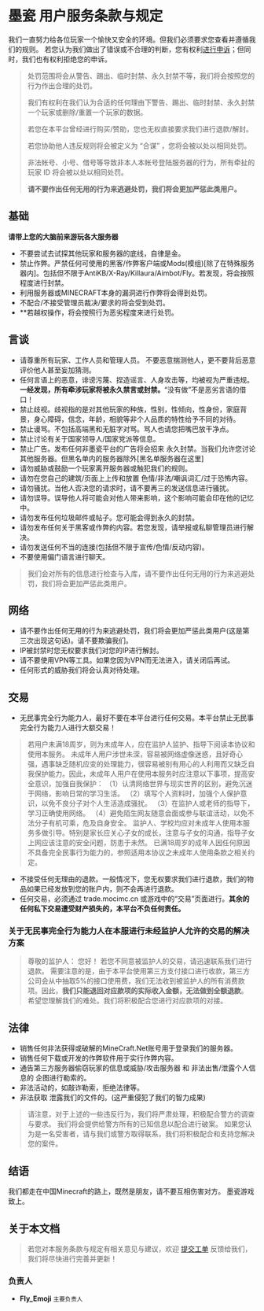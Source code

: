 # 墨瓷 用户服务条款与规定

我们一直努力给各位玩家一个愉快又安全的环境。但我们必须要求您查看并遵循我们的规则。
若您认为我们做出了错误或不合理的判断，您有权利[进行申诉](https://wiki.mocimc.cn/#!docs/appeal.md)；但同时，我们也有权利拒绝您的申诉。

> 处罚范围将会从警告、踢出、临时封禁、永久封禁不等，我们将会按照您的行为作出合理的处罚。
> 
> 我们有权利在我们认为合适的任何理由下警告、踢出、临时封禁、永久封禁一个玩家或删除/重置一个玩家的数据。
> 
> 若您在本平台曾经进行购买/赞助，您也无权直接要求我们进行退款/解封。
> 
> 若您协助他人违反规则将会被定义为 “合谋” ，您将会被以处以相同处罚。
> 
> 非法帐号、小号、借号等导致非本人本帐号登陆服务器的行为，所有牵扯的玩家 ID 将会被以处以相同处罚。
> 
> **请不要作出任何无用的行为来逃避处罚，我们将会更加严惩此类用户。**


## 基础
**请带上您的大脑前来游玩各大服务器**

- 不要尝试去试探其他玩家和服务器的底线，自律是金。
- 禁止作弊。严禁任何可使用的黑客/作弊客户端或Mods(模组)[除了在特殊服务器内]。包括但不限于AntiKB/X-Ray/Killaura/Aimbot/Fly。若发现，将会按照程度进行封禁。
- 利用服务器或MINECRAFT本身的漏洞进行作弊将会得到处罚。
- 不配合/不接受管理员裁决/要求的将会受到处罚。
- **若越权操作，将会按照行为恶劣程度来进行处罚。
  
## 言谈

- 请尊重所有玩家、工作人员和管理人员。 不要恶意揣测他人，更不要背后恶意评价他人甚至妄加猜测。
- 任何言语上的恶意，诽谤污蔑、捏造谣言、人身攻击等，均被视为严重违规。**一经发现，所有牵涉玩家将被永久禁言或封禁。**“没有做”不是恶劣言语的借口！
- 禁止歧视。歧视指的是对其他玩家的种族，性别，性倾向，性身份，家庭背景，身心障碍，信念，年龄，相貌等非个人品质的特性给予不同的对待。
- 禁止谩骂。不包括高端黑和无脏字对骂。骂人也请您把嘴巴放干净点。
- 禁止讨论有关于国家领导人/国家党派等信息。
- 禁止广告。发布任何非墨瓷平台的广告将会招来 永久封禁。当我们允许您讨论其他服务器。但黑名单内的服务器除外[黑名单服务器在这里]
- 请勿威胁或鼓励一个玩家离开服务器或触犯我们的规则。
- 请勿在您自己的建筑/页面上上传和放置 色情/非法/嘲讽词汇/过于恐怖内容。
- 请勿骚扰。当他人否决您的请求时，请不要再三的发送信息进行骚扰。
- 请勿误导。误导他人将可能会对他人带来影响，这个影响可能会印在他的记忆中。
- 请勿发布任何垃圾邮件或帖子。您可能会得到永久的封禁。
- 请勿发布任何关于黑客或作弊的内容。若您发现，请举报或私聊管理员进行解决。
- 请勿发送任何不当的连接(包括但不限于宣传/色情/反动内容)。
- 不要使用偏门语言进行聊天。

> 我们会对所有的信息进行检查与入库，请不要作出任何无用的行为来逃避处罚，我们将会更加严惩此类用户。


## 网络

- 请不要作出任何无用的行为来逃避处罚，我们将会更加严惩此类用户(这是第三次出现这句话)。请不要欺骗我们。
- IP被封禁时您无权要求我们对您的IP进行解封。
- 请不要使用VPN等工具。如果您因为VPN而无法进入，请关闭后再试。
- 任何形式的威胁我们将会认真对待处理。

## 交易

- 无民事完全行为能力人，最好不要在本平台进行任何交易。本平台禁止无民事完全行为能力人进行大额交易！

> 若用户未满18周岁，则为未成年人，应在监护人监护、指导下阅读本协议和使用本服务。
> 未成年人用户涉世未深，容易被网络虚像迷惑，且好奇心强，遇事缺乏随机应变的处理能力，很容易被别有用心的人利用而又缺乏自我保护能力。因此，未成年人用户在使用本服务时应注意以下事项，提高安全意识，加强自我保护：
>     （1）认清网络世界与现实世界的区别，避免沉迷于网络，影响日常的学习生活。
>     （2）填写个人资料时，加强个人保护意识，以免不良分子对个人生活造成骚扰。
>     （3）在监护人或老师的指导下，学习正确使用网络。
>     （4）避免陌生网友随意会面或参与联谊活动，以免不法分子有机可乘，危及自身安全。
> 监护人、学校均应对未成年人使用本服务多做引导。特别是家长应关心子女的成长，注意与子女的沟通，指导子女上网应该注意的安全问题，防患于未然。
> 已满18周岁的成年人因任何原因不具备完全民事行为能力的，参照适用本协议之未成年人使用条款之相关约定。

- 不接受任何无理由的退款。一般情况下，您无权要求我们进行退款，我们的物品如果已经发放到您的账户内，则不会再进行退款。
- 任何交易，必须通过 trade.mocimc.cn 或游戏中的“交易”页面进行。**其余的任何私下交易遭受财产损失的，本平台不负任何责任。**

### 关于无民事完全行为能力人在本服进行未经监护人允许的交易的解决方案
> 尊敬的监护人：
>     您好！
>     若您不同意被监护人的交易，请迅速联系我们进行退款。
>     需要注意的是，由于本平台使用第三方支付接口进行收款，第三方公司会从中抽取5%的接口使用费，我们无法收到被监护人的所有消费款项。因此，**我们只能退回对应款项的实际收入金额，无法做到全额退款**。
>     希望您理解我们的难处。我们将积极配合您进行对应款项的对接。

## 法律

- 销售任何非法获得或破解的MineCraft.Net账号用于登录我们的服务器。
- 销售任何下载或开发的作弊软件用于实行作弊内容。
- 通告第三方服务器偷窃玩家的信息或威胁/攻击服务器 和 非法出售/泄露个人信息的 企图进行勒索的。
- 非法活动的，如敲诈勒索，拒绝法律等。
- 非法获取 泄露我们的文件的。(这严重侵犯了我们的智力成果)

> 请注意，对于上述的一些违反行为，我们将严肃处理，积极配合警方的调查与要求。
> 我们将会提供给警方所有的已知信息以配合进行破案。
> 如果您认为是一名受害者，请与我们或警方取得联系，我们将积极配合和支持您解决您的案件。


## 结语

我们都走在中国Minecraft的路上，既然是朋友，请不要互相伤害对方。
墨瓷游戏致上。

## 关于本文档

> 若您对本服务条款与规定有相关意见与建议，欢迎 [提交工单]() 反馈给我们，我们将尽快进行完善并更新！

### 负责人
- **Fly_Emoji** `主要负责人`
